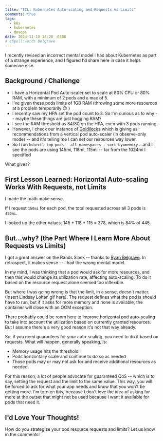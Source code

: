 ```yaml
---
title: "TIL: Kubernetes Auto-scaling and Requests vs Limits"
comments: true
tags:
  - k8s
  - kubernetes
  - devops
date: 2024-11-10 14:20 -0500
# cSpell:words Belgrave
---
```

I recently revised an incorrect mental model I had about Kubernetes as part of a strange experience, and I figured I'd share here in case it helps someone else.

## Background / Challenge

* I have a Horizontal Pod Auto-scaler set to scale at 80% CPU or 80% RAM, with a minimum of 2 pods and a max of 5.
* I've given these pods limits of 1GB RAM (throwing some more resources at a problem temporarily :wink: )
* I recently saw my HPA set the pod count to 3. So I'm curious as to why -- maybe these things are just hogging RAM?
* I see the RAM threshold as 84/80 on the HPA, even with 3 pods running
* However, I check our instance of [Goldilocks](https://goldilocks.docs.fairwinds.com/) which is giving us recommendations from a vertical pod auto-scaler (in observe-only mode) -- and it's telling me I can set our resources way lower.
* So I run `kubectl top pods --all-namespaces --sort-by=memory`
 ...and I see the pods are using 145mi, 118mi, 115mi -- far from the 1024mi I specified

What gives?

## First Lesson Learned: Horizontal Auto-scaling Works With Requests, not Limits

I made the math make sense.

If I request `150mi` for each pod, the total requested across all 3 pods is `450mi`.

I looked up the other values. 145 + 118 + 115 = 378, which is 84% of 445.

## But...why? (the Part Where I Learn More About Requests vs Limits)

I got a great answer on the Rands Slack -- thanks to [Ryan Belgrave](https://linkedin.com/in/rbelgrave). In retrospect, it makes sense -- I had the wrong mental model.

In my mind, I was thinking that a pod would ask for more resources, and then this would change its utilization rate, affecting auto-scaling. To do it based on the resource request alone seemed too inflexible.

But where I was going wrong is that the limit, in a sense, doesn't matter. (Insert Lindsay Lohan gif here). The request defines what the pod is should have to run, but if it asks for more memory and none is available, the container will close with an OOM exception.

There probably could be room here to improve horizontal pod auto-scaling to take into account the utilization based on currently granted resources. But I assume there's a very good reason it's not that way already.

So, if you need guarantees for your auto-scaling, you need to do it based on requests. What will happen, generally speaking, is:

* Memory usage hits the threshold
* Pods horizontally scale and continue to do so as needed
* Those pods may or may not ask for and receive additional resources as needed.

For this reason, a lot of people advocate for guaranteed QoS -- which is to say, setting the request and the limit to the same value. This way, you will be forced to ask for what your app needs and know that you won't be getting more. I'm torn on this, because I don't love the idea of asking for more at the outset that might not be used because I want it available for pods that need it.

## I'd Love Your Thoughts!

How do you strategize your pod resource requests and limits? Let us know in the comments!
